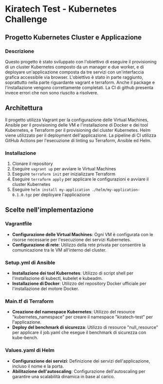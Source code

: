 # Kiratech Test - Kubernetes Challenge

## Progetto Kubernetes Cluster e Applicazione

### Descrizione
Questo progetto è stato sviluppato con l'obiettivo di eseguire il provisioning di un cluster Kubernetes composto da un manager e due worker, e di deployare un'applicazione composta da tre servizi con un'interfaccia grafica accessibile via browser. L'obiettivo è stato in parte raggiunto, soprattutto nella parte riguardante vagrant e terraform. Anche il package e l'installazione vengono correttamente completati. La CI di github presenta invece errori che non sono riuscito a risolvere.

## Architettura
Il progetto utilizza Vagrant per la configurazione delle Virtual Machines, Ansible per il provisioning delle VM e l'installazione di Docker e dei tool Kubernetes, e Terraform per il provisioning del cluster Kubernetes. Helm viene utilizzato per il deployment dell'applicazione. La pipeline di CI utilizza GitHub Actions per l'esecuzione di linting su Terraform, Ansible ed Helm.

### Installazione
1. Clonare il repository
2. Eseguire `vagrant up` per avviare le Virtual Machines
3. Eseguire `terraform init` per inizializzare Terraform
4. Eseguire `terraform apply` per applicare le configurazioni e avviare il cluster Kubernetes
5. Eseguire `helm install my-application ./helm/my-application-0.1.0.tgz` per deployare l'applicazione

## Scelte nell'implementazione

### Vagrantfile
- **Configurazione delle Virtual Machines**: Ogni VM è configurata con le risorse necessarie per l'esecuzione dei servizi Kubernetes.
- **Configurazione di rete**: Utilizzo della rete privata per consentire la comunicazione tra le VM all'interno del cluster.

### Setup.yml di Ansible
- **Installazione dei tool Kubernetes**: Utilizzo di script shell per l'installazione di kubectl, kubelet e kubeadm.
- **Installazione di Docker**: Utilizzo del repository Docker ufficiale per l'installazione del motore Docker.

### Main.tf di Terraform
- **Creazione del namespace Kubernetes**: Utilizzo del resource "kubernetes_namespace" per creare il namespace "kiratech-test" per l'applicazione.
- **Deploy del benchmark di sicurezza**: Utilizzo di resource "null_resource" per applicare il job.yaml che esegue il benchmark di sicurezza con kube-bench.

### Values.yaml di Helm
- **Configurazione dei servizi**: Definizione dei servizi dell'applicazione, incluso il nome e la porta.
- **Abilitazione dell'autoscaling**: Configurazione dell'autoscaling per garantire una scalabilità dinamica in base al carico.

